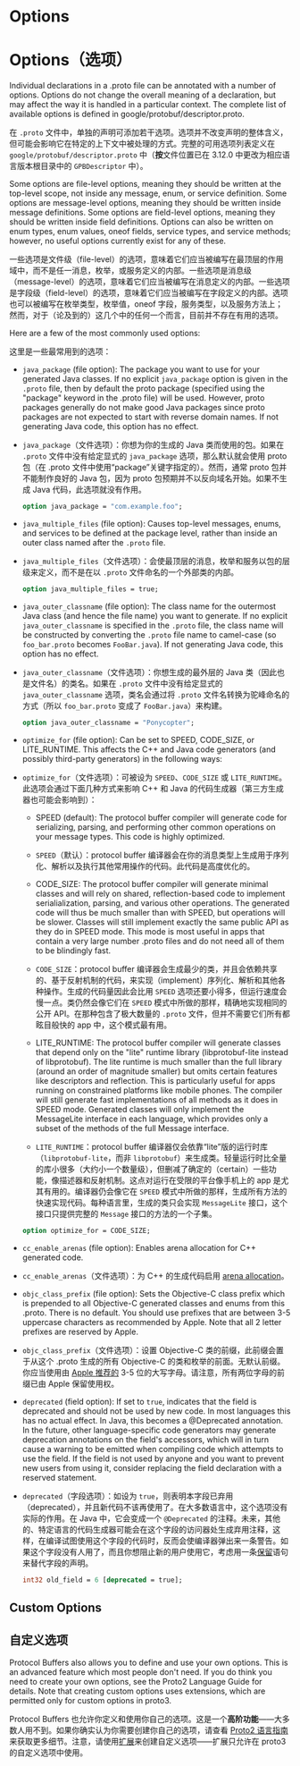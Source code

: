 
# Options

# Options（选项） 

Individual declarations in a .proto file can be annotated with a number of options. Options do not change the overall meaning of a declaration, but may affect the way it is handled in a particular context. The complete list of available options is defined in google/protobuf/descriptor.proto.

在 `.proto` 文件中，单独的声明可添加若干选项。选项并不改变声明的整体含义，但可能会影响它在特定的上下文中被处理的方式。完整的可用选项列表定义在 `google/protobuf/descriptor.proto` 中（**按**文件位置已在 3.12.0 中更改为相应语言版本根目录中的 `GPBDescriptor` 中）。

Some options are file-level options, meaning they should be written at the top-level scope, not inside any message, enum, or service definition. Some options are message-level options, meaning they should be written inside message definitions. Some options are field-level options, meaning they should be written inside field definitions. Options can also be written on enum types, enum values, oneof fields, service types, and service methods; however, no useful options currently exist for any of these.

一些选项是文件级（file-level）的选项，意味着它们应当被编写在最顶层的作用域中，而不是任一消息，枚举，或服务定义的内部。一些选项是消息级（message-level）的选项，意味着它们应当被编写在消息定义的内部。一些选项是字段级（field-level）的选项，意味着它们应当被编写在字段定义的内部。选项也可以被编写在枚举类型，枚举值，oneof 字段，服务类型，以及服务方法上；然而，对于（论及到的）这几个中的任何一个而言，目前并不存在有用的选项。

Here are a few of the most commonly used options:

这里是一些最常用到的选项：

* `java_package` (file option): The package you want to use for your generated Java classes. If no explicit `java_package` option is given in the `.proto` file, then by default the proto package (specified using the "package" keyword in the .proto file) will be used. However, proto packages generally do not make good Java packages since proto packages are not expected to start with reverse domain names. If not generating Java code, this option has no effect.

* `java_package`（文件选项）：你想为你的生成的 Java 类而使用的包。如果在 `.proto` 文件中没有给定显式的 `java_package` 选项，那么默认就会使用 proto 包（在 .proto 文件中使用“package”关键字指定的）。然而，通常 proto 包并不能制作良好的 Java 包，因为 proto 包预期并不以反向域名开始。如果不生成 Java 代码，此选项就没有作用。

    ```proto
    option java_package = "com.example.foo";
    ```


* `java_multiple_files` (file option): Causes top-level messages, enums, and services to be defined at the package level, rather than inside an outer class named after the `.proto` file.

* `java_multiple_files`（文件选项）：会使最顶层的消息，枚举和服务以包的层级来定义，而不是在以 `.proto` 文件命名的一个外部类的内部。

    ```proto
    option java_multiple_files = true;
    ```

* `java_outer_classname` (file option): The class name for the outermost Java class (and hence the file name) you want to generate. If no explicit `java_outer_classname` is specified in the `.proto` file, the class name will be constructed by converting the `.proto` file name to camel-case (so `foo_bar.proto` becomes `FooBar.java`). If not generating Java code, this option has no effect.

* `java_outer_classname`（文件选项）：你想生成的最外层的 Java 类（因此也是文件名）的类名。如果在 `.proto` 文件中没有给定显式的 `java_outer_classname` 选项，类名会通过将 `.proto` 文件名转换为驼峰命名的方式（所以 `foo_bar.proto` 变成了 `FooBar.java`）来构建。

    ```proto
    option java_outer_classname = "Ponycopter";
    ```

* `optimize_for` (file option): Can be set to SPEED, CODE_SIZE, or LITE_RUNTIME. This affects the C++ and Java code generators (and possibly third-party generators) in the following ways:

* `optimize_for`（文件选项）：可被设为 `SPEED`、`CODE_SIZE` 或 `LITE_RUNTIME`。此选项会通过下面几种方式来影响 C++ 和 Java 的代码生成器（第三方生成器也可能会影响到）：

    * SPEED (default): The protocol buffer compiler will generate code for serializing, parsing, and performing other common operations on your message types. This code is highly optimized.

    * `SPEED`（默认）：protocol buffer 编译器会在你的消息类型上生成用于序列化、解析以及执行其他常用操作的代码。此代码是高度优化的。

    * CODE_SIZE: The protocol buffer compiler will generate minimal classes and will rely on shared, reflection-based code to implement serialialization, parsing, and various other operations. The generated code will thus be much smaller than with SPEED, but operations will be slower. Classes will still implement exactly the same public API as they do in SPEED mode. This mode is most useful in apps that contain a very large number .proto files and do not need all of them to be blindingly fast.

    * `CODE_SIZE`：protocol buffer 编译器会生成最少的类，并且会依赖共享的、基于反射机制的代码，来实现（implement）序列化、解析和其他各种操作。生成的代码量因此会比用 `SPEED` 选项还要小得多，但运行速度会慢一点。类仍然会像它们在 `SPEED` 模式中所做的那样，精确地实现相同的公开 API。在那种包含了极大数量的 `.proto` 文件，但并不需要它们所有都眩目般快的 app 中，这个模式最有用。

    * LITE_RUNTIME: The protocol buffer compiler will generate classes that depend only on the "lite" runtime library (libprotobuf-lite instead of libprotobuf). The lite runtime is much smaller than the full library (around an order of magnitude smaller) but omits certain features like descriptors and reflection. This is particularly useful for apps running on constrained platforms like mobile phones. The compiler will still generate fast implementations of all methods as it does in SPEED mode. Generated classes will only implement the MessageLite interface in each language, which provides only a subset of the methods of the full Message interface.

    * `LITE_RUNTIME`：protocol buffer 编译器仅会依靠“lite”版的运行时库（`libprotobuf-lite`，而非 `libprotobuf`）来生成类。轻量运行时比全量的库小很多（大约小一个数量级），但删减了确定的（certain）一些功能，像描述器和反射机制。这点对运行在受限的平台像手机上的 app 是尤其有用的。编译器仍会像它在 `SPEED` 模式中所做的那样，生成所有方法的快速实现代码。每种语言里，生成的类只会实现 `MessageLite` 接口，这个接口只提供完整的 `Message` 接口的方法的一个子集。

    ```proto
    option optimize_for = CODE_SIZE;
    ```

* `cc_enable_arenas` (file option): Enables arena allocation for C++ generated code.

* `cc_enable_arenas`（文件选项）：为 C++ 的生成代码启用 [arena allocation](https://developers.google.com/protocol-buffers/docs/reference/arenas)。

* `objc_class_prefix` (file option): Sets the Objective-C class prefix which is prepended to all Objective-C generated classes and enums from this .proto. There is no default. You should use prefixes that are between 3-5 uppercase characters as recommended by Apple. Note that all 2 letter prefixes are reserved by Apple.

* `objc_class_prefix`（文件选项）：设置 Objective-C 类的前缀，此前缀会置于从这个 .proto 生成的所有 Objective-C 的类和枚举的前面。无默认前缀。你应当使用由 [Apple 推荐的](https://developer.apple.com/library/ios/documentation/Cocoa/Conceptual/ProgrammingWithObjectiveC/Conventions/Conventions.html#//apple_ref/doc/uid/TP40011210-CH10-SW4) 3-5 位的大写字母。请注意，所有两位字母的前缀已由 Apple 保留使用权。

* `deprecated` (field option): If set to `true`, indicates that the field is deprecated and should not be used by new code. In most languages this has no actual effect. In Java, this becomes a @Deprecated annotation. In the future, other language-specific code generators may generate deprecation annotations on the field's accessors, which will in turn cause a warning to be emitted when compiling code which attempts to use the field. If the field is not used by anyone and you want to prevent new users from using it, consider replacing the field declaration with a reserved statement.

* `deprecated`（字段选项）：如设为 `true`，则表明本字段已弃用（deprecated），并且新代码不该再使用了。在大多数语言中，这个选项没有实际的作用。在 Java 中，它会变成一个 `@Deprecated` 的注释。未来，其他的、特定语言的代码生成器可能会在这个字段的访问器处生成弃用注释，这样，在编译试图使用这个字段的代码时，反而会使编译器弹出来一条警告。如果这个字段没有人用了，而且你想阻止新的用户使用它，考虑用一条[保留](https://developers.google.com/protocol-buffers/docs/proto3#reserved)语句来替代字段的声明。

    ```proto
    int32 old_field = 6 [deprecated = true];
    ```

## Custom Options

## 自定义选项

Protocol Buffers also allows you to define and use your own options. This is an advanced feature which most people don't need. If you do think you need to create your own options, see the Proto2 Language Guide for details. Note that creating custom options uses extensions, which are permitted only for custom options in proto3.

Protocol Buffers 也允许你定义和使用你自己的选项。这是一个**高阶功能**——大多数人用不到。如果你确实认为你需要创建你自己的选项，请查看 [Proto2 语言指南](https://developers.google.com/protocol-buffers/docs/proto#customoptions)来获取更多细节。注意，请使用[扩展](https://developers.google.com/protocol-buffers/docs/proto#extensions)来创建自定义选项——扩展只允许在 proto3 的自定义选项中使用。